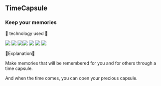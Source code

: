 ## TimeCapsule

### Keep your memories

📝 technology used 📝

<img src="https://img.shields.io/badge/Java-007396?style=flat-square&logo=Java&logoColor=black"/> <img src="https://img.shields.io/badge/spring-6DB33F?style=flat-square&logo=spring&logoColor=green"/> <img src="https://img.shields.io/badge/JavaScript-F7DF1E?style=flat-square&logo=JavaScript&logoColor=black"/><img src="https://img.shields.io/badge/MariaDB-003545?style=flat-square&logo=mariaDB&logoColor=blue"/> <img src="https://img.shields.io/badge/Vue.js-4FC08D?style=flat-square&logo=Vue.js&logoColor=green"/> <img src="https://img.shields.io/badge/Figma-F24E1E?style=flat-square&logo=Figma&logoColor=green"/> <img src="https://img.shields.io/badge/Notion-#000000?style=flat-square&logo=Notion&logoColor=black"/> 

📓Explanation📓

Make memories that will be remembered for you and for others through a time capsule.

And when the time comes, you can open your precious capsule.
